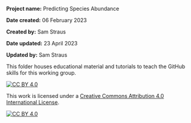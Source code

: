 **Project name:** Predicting Species Abundance

**Date created:** 06 February 2023

**Created by:** Sam Straus

**Date updated:** 23 April 2023

**Updated by:** Sam Straus

This folder houses educational material and tutorials to teach the GitHub skills for this working group.

[![CC BY 4.0](https://img.shields.io/badge/License-CC%20BY%204.0-lightgrey.svg)](http://creativecommons.org/licenses/by/4.0/)

This work is licensed under a [Creative Commons Attribution 4.0 International License](http://creativecommons.org/licenses/by/4.0/).

[![CC BY 4.0](https://i.creativecommons.org/l/by/4.0/88x31.png)](http://creativecommons.org/licenses/by/4.0/)
